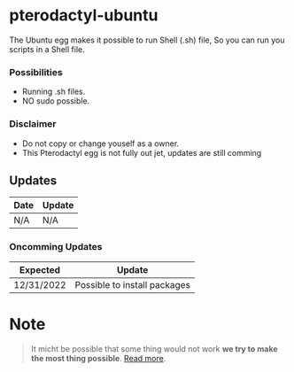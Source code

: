 # pterodactyl-ubuntu

The Ubuntu egg makes it possible to run Shell (.sh) file,
So you can run you scripts in a Shell file.

### Possibilities
 - Running .sh files.
 - NO sudo possible.

### Disclaimer
 - Do not copy or change youself as a owner.
 - This Pterodactyl egg is not fully out jet, updates are still comming

## Updates
 | Date | Update |
 | ------ | ------ |
 | N/A | N/A |
 
 ### Oncomming Updates
 | Expected | Update |
 | ------ | ------ |
 | 12/31/2022 | Possible to install packages |

# Note
> It micht be possible that some thing would not work **we try to make the most thing possible**. [Read more](https://pterodactyl.io/project/introduction.html).
